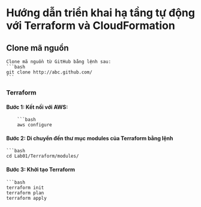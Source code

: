 # Hướng dẫn triển khai hạ tầng tự động với Terraform và CloudFormation

## Clone mã nguồn

    Clone mã nguồn từ GitHub bằng lệnh sau:
    ```bash
    git clone http://abc.github.com/
    ```

### Terraform
    
#### Bước 1: Kết nối với AWS:
       
        ```bash
        aws configure
    
#### Bước 2: Di chuyển đến thư mục modules của Terraform bằng lệnh
    
    ```bash
    cd Lab01/Terraform/modules/

#### Bước 3: Khởi tạo Terraform
    
    ```bash
    terraform init
    terraform plan 
    terraform apply
